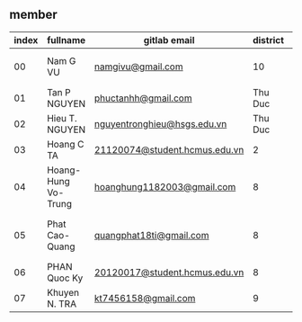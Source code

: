 ## member

| index | fullname            | gitlab email                  | district | birth  | git                            |
| ----- | ------------------- | ----------------------------- | -------- |--------|--------------------------------|
| 00    | Nam G VU            | namgivu@gmail.com             | 10       | 1982   | gitlab namgivu, github namgivu |
| 01    | Tan P NGUYEN        | phuctanhh@gmail.com           | Thu Duc  | 2003   |
| 02    | Hieu T. NGUYEN      | nguyentronghieu@hsgs.edu.vn   | Thu Duc  | 2003   |
| 03    | Hoang C TA          | 21120074@student.hcmus.edu.vn | 2        | 2003   |
| 04    | Hoang-Hung Vo-Trung | hoanghung1182003@gmail.com    | 8        | 2003   |
| 05    | Phat Cao-Quang      | quangphat18ti@gmail.com       | 8        | 2003   | gitlab quangphat18ti, github quangphat18ti |
| 06    | PHAN Quoc Ky        | 20120017@student.hcmus.edu.vn | 8        | 2002   |
| 07    | Khuyen N. TRA       | kt7456158@gmail.com           | 9	     | 2002   |

